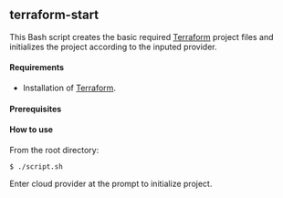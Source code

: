## terraform-start
This Bash script creates the basic required [Terraform](https://www.terraform.io) project files and initializes the project according to the inputed provider.

#### Requirements
  - Installation of [Terraform](https://learn.hashicorp.com/terraform/getting-started/install.html).

#### Prerequisites

#### How to use
From the root directory:
```
$ ./script.sh
```
Enter cloud provider at the prompt to initialize project.